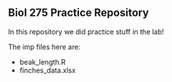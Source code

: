 ## Biol 275 Practice Repository

In this repository we did practice stuff in the lab!

The imp files here are: 

* beak_length.R
* finches_data.xlsx

